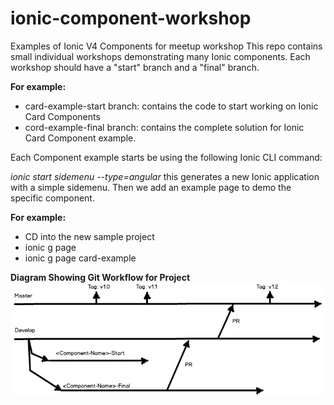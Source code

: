 # ionic-component-workshop
Examples of Ionic V4 Components for meetup workshop
This repo contains small individual workshops demonstrating many Ionic components.
Each workshop should have a "start" branch and a "final" branch.  

**For example:**
* card-example-start branch: contains the code to start working on Ionic Card Components
* cord-example-final branch: contains the complete solution for Ionic Card Component example.

Each Component example starts be using the following Ionic CLI command:

*ionic start <ComponentExampleApp> sidemenu --type=angular* this generates a new Ionic application with a simple sidemenu. Then we add an example page to demo the specific component.

**For example:**
* CD into the new sample project
* ionic g page <component-example>
* ionic g page card-example


**Diagram Showing Git Workflow for Project**
![alt text](https://github.com/brettgpalmer/ionic-component-workshop/blob/master/assets/IonicWorkshop_GitWorkflow.png)
